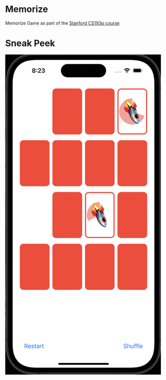 # Memorize
Memorize Game as part of the [Stanford CS193p course](https://cs193p.sites.stanford.edu)

# Sneak Peek
![My Image](images/memorize.png)
